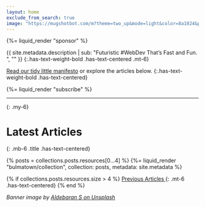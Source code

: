 ```yaml
---
layout: home
exclude_from_search: true
image: "https://mugshotbot.com/m?theme=two_up&mode=light&color=8a1024&pattern=diagonal_lines&image=eed29abf&hide_watermark=true&url=https%3A%2F%2Fwww.fullstackruby.dev"
---
```


{%= liquid_render "sponsor" %}

{{ site.metadata.description | sub: "Futuristic #WebDev That’s Fast and Fun. ", "" }}
{:.has-text-weight-bold .has-text-centered .mt-6}

[Read our tidy little manifesto](/about) or explore the articles below.
{:.has-text-weight-bold .has-text-centered}

{%= liquid_render "subscribe" %}

----
{: .my-6}

# Latest Articles
{: .mb-6 .title .has-text-centered}

{% posts = collections.posts.resources[0...4] %}
{%= liquid_render "bulmatown/collection", collection: posts, metadata: site.metadata %}

{% if collections.posts.resources.size > 4 %}
  <a href="/articles" class="button is-primary is-outlined is-small"><span>Previous Articles</span> <span class="icon"><i class="fa fa-arrow-right"></i></span></a>
  {: .mt-6 .has-text-centered}
{% end %}


<p class="mt-6 is-size-7 has-text-centered"><em>Banner image by <a href="https://unsplash.com/photos/g9Ek7TzdMVc">Aldebaran S on Unsplash</a></em></p>
